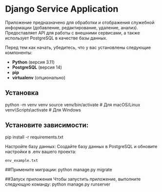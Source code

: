 # Django Service Application

Приложение предназначено для обработки и отображения служебной информации (добавление, редактирование, удаление, анализ). Предоставляет API для работы с внешними сервисами, а также использует PostgreSQL в качестве базы данных.


Перед тем как начать, убедитесь, что у вас установлены следующие компоненты:
- **Python** (версия 3.11)
- **PostgreSQL** (версия 14)
- **pip** 
- **virtualenv** (опционально)

## Установка

python -m venv venv
source venv/bin/activate  # Для macOS/Linux
venv\Scripts\activate     # Для Windows

## Установите зависимости:
pip install -r requirements.txt

Настройте базу данных:
Создайте базу данных в PostgreSQL и обновите настройки в .env вашего проекта:

    env_example.txt

##Примените миграции:
python manage.py migrate

##Запуск приложения
Чтобы запустить приложение, выполните следующую команду:
python manage.py runserver

